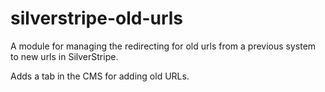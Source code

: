 silverstripe-old-urls
=====================

A module for managing the redirecting for old urls from a previous system to new urls in SilverStripe.

Adds a tab in the CMS for adding old URLs.
